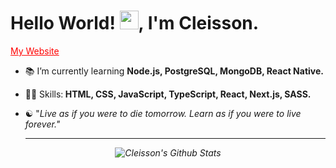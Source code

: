 <h1>Hello World! <img src="https://raw.githubusercontent.com/kaueMarques/kaueMarques/master/hi.gif" width="30px">,  I'm Cleisson.</h1>

<p>
  <a href="https://cleisson.vercel.app" target="blank" style="color: red;">My Website</a>
</p> 



<!--- 🔭 I’m currently working on ...-->
- 📚 I’m currently learning <strong>Node.js, PostgreSQL, MongoDB, React Native.</strong>
- 👨‍💻 Skills:<strong> HTML, CSS, JavaScript, TypeScript, React, Next.js, SASS.</strong>
- ☯︎ "<em>Live as if you were to die tomorrow. Learn as if you were to live forever.<em>"
  
  ---
  
<div align="center">

![Cleisson's Github Stats](https://github-readme-stats.vercel.app/api?username=cleissonom&show_icons=true&theme=dark)
